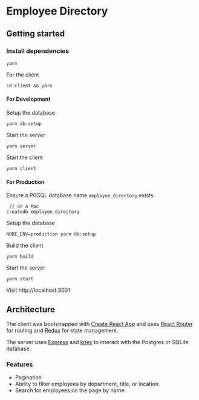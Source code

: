 # Employee Directory

## Getting started
### Install dependencies
```
yarn
```
For the client
```
cd client && yarn
```

#### For Development
Setup the database
```
yarn db:setup
```

Start the server
```
yarn server
```

Start the client

```
yarn client
```

#### For Production

Ensure a PGSQL database name `employee_directory` exists
```
 // on a Mac
createdb employee_directory
```

Setup the database
```
NODE_ENV=production yarn db:setup
```

Build the client
```
yarn build
```
Start the server
```
yarn start
```
Visit http://localhost:3001

## Architecture
The client was bootstrapped with [Create React App](https://github.com/facebook/create-react-app) and uses [React Router](https://reacttraining.com/react-router/) for routing and [Redux](https://redux.js.org) for state management.

The server uses [Express](http://expressjs.com/) and [knex](https://knexjs.org/) to interact with the Postgres or SQLite database.

### Features
- Pagination
- Ability to filter employees by department, title, or location. 
- Search for employees on the page by name.


